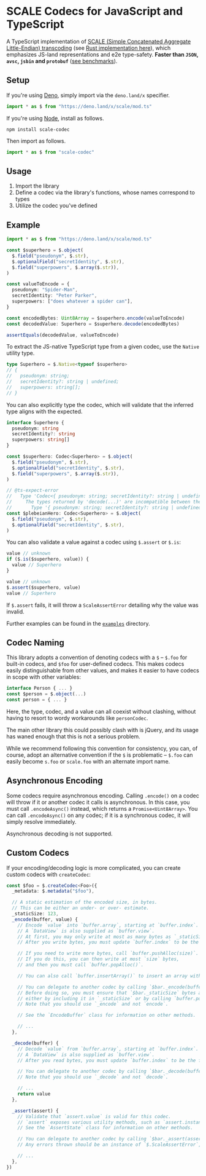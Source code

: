 # SCALE Codecs for JavaScript and TypeScript

A TypeScript implementation of [SCALE (Simple Concatenated Aggregate Little-Endian) transcoding](https://docs.substrate.io/reference/scale-codec/) (see [Rust implementation here](https://github.com/paritytech/parity-scale-codec)), which emphasizes JS-land representations and e2e type-safety. **Faster than `JSON`, `avsc`, `jsbin` and `protobuf`** ([see benchmarks](https://github.com/paritytech/scale-ts-benchmark)).

## Setup

If you're using [Deno](https://deno.land/), simply import via the `deno.land/x` specifier.

```ts
import * as $ from "https://deno.land/x/scale/mod.ts"
```

If you're using [Node](https://nodejs.org/), install as follows.

```
npm install scale-codec
```

Then import as follows.

```ts
import * as $ from "scale-codec"
```

## Usage

1. Import the library
2. Define a codec via the library's functions, whose names correspond to types
3. Utilize the codec you've defined

## Example

```ts
import * as $ from "https://deno.land/x/scale/mod.ts"

const $superhero = $.object(
  $.field("pseudonym", $.str),
  $.optionalField("secretIdentity", $.str),
  $.field("superpowers", $.array($.str)),
)

const valueToEncode = {
  pseudonym: "Spider-Man",
  secretIdentity: "Peter Parker",
  superpowers: ["does whatever a spider can"],
}

const encodedBytes: Uint8Array = $superhero.encode(valueToEncode)
const decodedValue: Superhero = $superhero.decode(encodedBytes)

assertEquals(decodedValue, valueToEncode)
```

To extract the JS-native TypeScript type from a given codec, use the `Native` utility type.

```ts
type Superhero = $.Native<typeof $superhero>
// {
//   pseudonym: string;
//   secretIdentity?: string | undefined;
//   superpowers: string[];
// }
```

You can also explicitly type the codec, which will validate that the inferred type aligns with the expected.

```ts
interface Superhero {
  pseudonym: string
  secretIdentity?: string
  superpowers: string[]
}

const $superhero: Codec<Superhero> = $.object(
  $.field("pseudonym", $.str),
  $.optionalField("secretIdentity", $.str),
  $.field("superpowers", $.array($.str)),
)

// @ts-expect-error
//   Type 'Codec<{ pseudonym: string; secretIdentity?: string | undefined; }>' is not assignable to type 'Codec<Superhero>'.
//     The types returned by 'decode(...)' are incompatible between these types.
//       Type '{ pseudonym: string; secretIdentity?: string | undefined; }' is not assignable to type 'Superhero'.
const $plebeianHero: Codec<Superhero> = $.object(
  $.field("pseudonym", $.str),
  $.optionalField("secretIdentity", $.str),
)
```

You can also validate a value against a codec using `$.assert` or `$.is`:

```ts
value // unknown
if ($.is($superhero, value)) {
  value // Superhero
}

value // unknown
$.assert($superhero, value)
value // Superhero
```

If `$.assert` fails, it will throw a `ScaleAssertError` detailing why the value was invalid.

Further examples can be found in the [`examples`](https://github.com/paritytech/scale-ts/tree/main/examples) directory.

## Codec Naming

This library adopts a convention of denoting codecs with a `$` – `$.foo` for built-in codecs, and `$foo` for user-defined codecs. This makes codecs easily distinguishable from other values, and makes it easier to have codecs in scope with other variables:

```ts
interface Person { ... }
const $person = $.object(...)
const person = { ... }
```

Here, the type, codec, and a value can all coexist without clashing, without having to resort to wordy workarounds like `personCodec`.

The main other library this could possibly clash with is jQuery, and its usage has waned enough that this is not a serious problem.

While we recommend following this convention for consistency, you can, of course, adopt an alternative convention if the `$` is problematic – `$.foo` can easily become `s.foo` or `scale.foo` with an alternate import name.

## Asynchronous Encoding

Some codecs require asynchronous encoding. Calling `.encode()` on a codec will throw if it or another codec it calls is asynchronous. In this case, you must call `.encodeAsync()` instead, which returns a `Promise<Uint8Array>`. You can call `.encodeAsync()` on any codec; if it is a synchronous codec, it will simply resolve immediately.

Asynchronous decoding is not supported.

## Custom Codecs

If your encoding/decoding logic is more complicated, you can create custom codecs with `createCodec`:

```ts
const $foo = $.createCodec<Foo>({
  _metadata: $.metadata("$foo"),

  // A static estimation of the encoded size, in bytes.
  // This can be either an under- or over- estimate.
  _staticSize: 123,
  _encode(buffer, value) {
    // Encode `value` into `buffer.array`, starting at `buffer.index`.
    // A `DataView` is also supplied as `buffer.view`.
    // At first, you may only write at most as many bytes as `_staticSize`.
    // After you write bytes, you must update `buffer.index` to be the first unwritten byte.

    // If you need to write more bytes, call `buffer.pushAlloc(size)`.
    // If you do this, you can then write at most `size` bytes,
    // and then you must call `buffer.popAlloc()`.

    // You can also call `buffer.insertArray()` to insert an array without consuming any bytes.

    // You can delegate to another codec by calling `$bar._encode(buffer, bar)`.
    // Before doing so, you must ensure that `$bar._staticSize` bytes are free,
    // either by including it in `_staticSize` or by calling `buffer.pushAlloc()`.
    // Note that you should use `_encode` and not `encode`.

    // See the `EncodeBuffer` class for information on other methods.

    // ...
  },

  _decode(buffer) {
    // Decode `value` from `buffer.array`, starting at `buffer.index`.
    // A `DataView` is also supplied as `buffer.view`.
    // After you read bytes, you must update `buffer.index` to be the first unread byte.

    // You can delegate to another codec by calling `$bar._decode(buffer)`.
    // Note that you should use `_decode` and not `decode`.

    // ...
    return value
  },

  _assert(assert) {
    // Validate that `assert.value` is valid for this codec.
    // `assert` exposes various utility methods, such as `assert.instanceof`.
    // See the `AssertState` class for information on other methods.

    // You can delegate to another codec by calling `$bar._assert(assert)` or `$bar._assert(assert.access("key"))`.
    // Any errors thrown should be an instance of `$.ScaleAssertError`, and should use `assert.path`.

    // ...
  },
})
```
